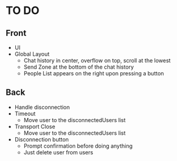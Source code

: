 # TO DO
## Front
 + UI
  + Global Layout
    + Chat history in center, overflow on top, scroll at the lowest
    + Send Zone at the bottom of the chat history
    + People List appears on the right upon pressing a button

## Back
 + Handle disconnection
  + Timeout
    + Move user to the disconnectedUsers list
  + Transport Close
    + Move user to the disconnectedUsers list
  + Disconnection button
    + Prompt confirmation before doing anything
    + Just delete user from users